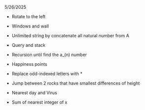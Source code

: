 5/26/2025

- Rotate to the left
- Windows and wall
- Unlimited string by concatenate all natural number from A
- Query and stack
- Recursion until find the a_(n) number

- Happiness points
- Replace odd-indexed letters with *
- Jump between 2 rocks that have smallest differences of height
- Nearest day and Virus
- Sum of nearest integer of x
